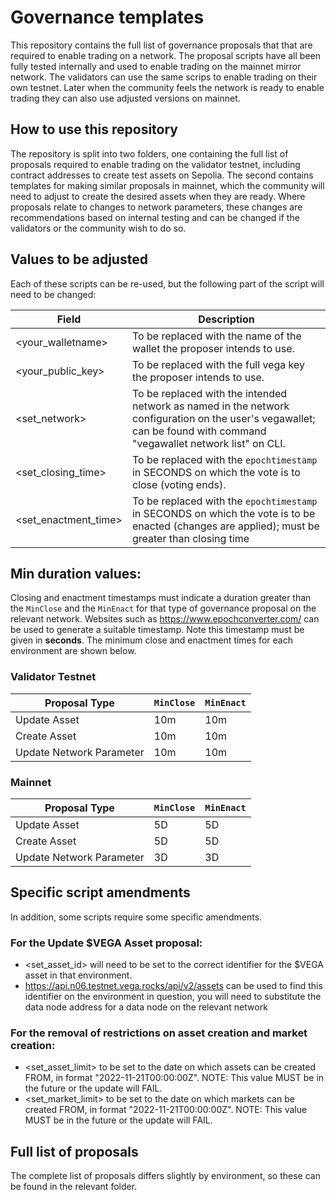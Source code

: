 # Governance templates

This repository contains the full list of governance proposals that that are required to enable trading on a network.
The proposal scripts have all been fully tested internally and used to enable trading on the mainnet mirror network.
The validators can use the same scrips to enable trading on their own testnet.  Later when the community feels the network is ready to enable trading they can also use adjusted versions on mainnet.

## How to use this repository

The repository is split into two folders, one containing the full list of proposals required to enable trading on the validator testnet, including contract addresses to create test assets on Sepolia. The second contains templates for making similar proposals in mainnet, which the community will need to adjust to create the desired assets when they are ready. Where proposals relate to changes to network parameters, these changes are recommendations based on internal testing and can be changed if the validators or the community wish to do so.

## Values to be adjusted

Each of these scripts can be re-used, but the following part of the script will need to be changed:

| Field      | Description |
| ----------- | ----------- |
| <your_walletname>      | To be replaced with the name of the wallet the proposer intends to use.|
| <your_public_key>   | To be replaced with the full vega key the proposer intends to use.|
| <set_network> | To be replaced with the intended network as named in the network configuration on the user's vegawallet; can be found with command "vegawallet network list" on CLI. |
| <set_closing_time>|To be replaced with the `epochtimestamp` in SECONDS on which the vote is to close (voting ends).|
| <set_enactment_time>|To be replaced with the `epochtimestamp` in SECONDS on which the vote is to be enacted (changes are applied); must be greater than closing time|


## Min duration values:

Closing and enactment timestamps must indicate a duration greater than the `MinClose` and the `MinEnact` for that type of governance proposal on the relevant network.  Websites such as https://www.epochconverter.com/ can be used to generate a suitable timestamp.  Note this timestamp must be given in **seconds**.  The minimum close and enactment times for each environment are shown below.

### Validator Testnet

| Proposal Type      | `MinClose` | `MinEnact` |
| ----------- | ----------- |----------- |
| Update Asset      | 10m       |10m       |
| Create Asset   | 10m        |10m       |
| Update Network Parameter   | 10m        |10m       |

### Mainnet

| Proposal Type      | `MinClose` | `MinEnact` |
| ----------- | ----------- |----------- |
| Update Asset      | 5D       |5D       |
| Create Asset   | 5D        |5D       |
| Update Network Parameter   | 3D        |3D       |


## Specific script amendments

In addition, some scripts require some specific amendments.

### For the Update $VEGA Asset proposal:

- <set_asset_id> will need to be set to the correct identifier for the $VEGA asset in that environment.
- https://api.n06.testnet.vega.rocks/api/v2/assets can be used to find this identifier on the environment in question, you will need to substitute the data node address for a data node on the relevant network

### For the removal of  restrictions on asset creation and market creation:

- <set_asset_limit> to be set to the date on which assets can be created FROM, in format "2022-11-21T00:00:00Z". NOTE: This value MUST be in the future or the update will FAIL.
- <set_market_limit> to be set to the date on which markets can be created FROM, in format "2022-11-21T00:00:00Z". NOTE: This value MUST be in the future or the update will FAIL.

## Full list of proposals

The complete list of proposals differs slightly by environment, so these can be found in the relevant folder.
